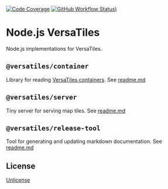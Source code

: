 [![Code Coverage](https://codecov.io/gh/versatiles-org/node-versatiles/branch/main/graph/badge.svg?token=IDHAI13M0K)](https://codecov.io/gh/versatiles-org/node-versatiles)
[![GitHub Workflow Status)](https://img.shields.io/github/actions/workflow/status/versatiles-org/node-versatiles/ci.yml)](https://github.com/versatiles-org/node-versatiles/actions/workflows/ci.yml)

# Node.js VersaTiles

Node.js implementations for VersaTiles.

## `@versatiles/container`

Library for reading [VersaTiles containers](https://github.com/versatiles-org/versatiles-spec). See [readme.md](versatiles-container/README.md)

## `@versatiles/server`

Tiny server for serving map tiles. See [readme.md](versatiles-server/README.md)

## `@versatiles/release-tool`

Tool for generating and updating markdown documentation. See [readme.md](versatiles-release-tool/README.md)

## License

[Unlicense](./LICENSE.md)
